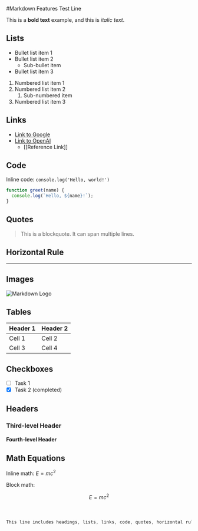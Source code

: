 #Markdown Features Test Line

This is a **bold text** example, and this is *italic text*.

## Lists

- Bullet list item 1
- Bullet list item 2
  - Sub-bullet item
- Bullet list item 3

1. Numbered list item 1
2. Numbered list item 2
   1. Sub-numbered item
3. Numbered list item 3

## Links

- [Link to Google](https://www.google.com)
- [Link to OpenAI][openai]
  - [[Reference Link]]

[openai]: https://www.openai.com

## Code

Inline code: `console.log('Hello, world!')`

```javascript
function greet(name) {
  console.log(`Hello, ${name}!`);
}
```

## Quotes

> This is a blockquote. 
> It can span multiple lines.

## Horizontal Rule

---

## Images

![Markdown Logo](https://markdown-here.com/img/icon256.png)

## Tables

|Header 1|Header 2|
|---|---|
|Cell 1|Cell 2|
|Cell 3|Cell 4|

## Checkboxes

- [ ]  Task 1
- [x]  Task 2 (completed)

## Headers

### Third-level Header

#### Fourth-level Header

## Math Equations

Inline math: $E=mc^2$

Block math:

$$E=mc^2$$​
```css

This line includes headings, lists, links, code, quotes, horizontal rules, images, tables, checkboxes, headers, and math equations, which are common features of Markdown. You can copy and paste this line into your Markdown editor to test how it renders these features.

```

